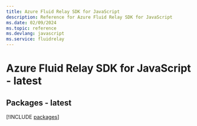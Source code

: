 ```yaml
---
title: Azure Fluid Relay SDK for JavaScript
description: Reference for Azure Fluid Relay SDK for JavaScript
ms.date: 02/09/2024
ms.topic: reference
ms.devlang: javascript
ms.service: fluidrelay
---
```

# Azure Fluid Relay SDK for JavaScript - latest
## Packages - latest
[!INCLUDE [packages](fluid-relay-index.md)]